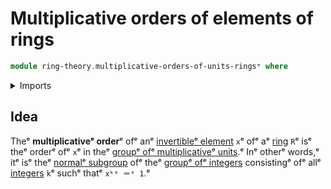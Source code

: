 # Multiplicative orders of elements of rings

```agda
module ring-theory.multiplicative-orders-of-units-ringsᵉ where
```

<details><summary>Imports</summary>

```agda

```

</details>

## Idea

Theᵉ **multiplicativeᵉ order**ᵉ ofᵉ anᵉ
[invertibleᵉ element](ring-theory.invertible-elements-rings.mdᵉ) `x`ᵉ ofᵉ aᵉ
[ring](ring-theory.rings.mdᵉ) `R`ᵉ isᵉ theᵉ orderᵉ ofᵉ `x`ᵉ in theᵉ
[groupᵉ ofᵉ multiplicativeᵉ units](ring-theory.groups-of-units-rings.md).ᵉ Inᵉ otherᵉ
words,ᵉ itᵉ isᵉ theᵉ [normalᵉ subgroup](group-theory.normal-subgroups.mdᵉ) ofᵉ theᵉ
[groupᵉ ofᵉ integers](elementary-number-theory.group-of-integers.mdᵉ) consistingᵉ ofᵉ
allᵉ [integers](elementary-number-theory.integers.mdᵉ) `k`ᵉ suchᵉ thatᵉ `xᵏᵉ ＝ᵉ 1`.ᵉ